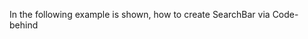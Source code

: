 In the following example is shown, how to create SearchBar via Code-behind


<snippet id='creating-search-bar-xml'/>

<snippet id='creating-search-bar-code'/>